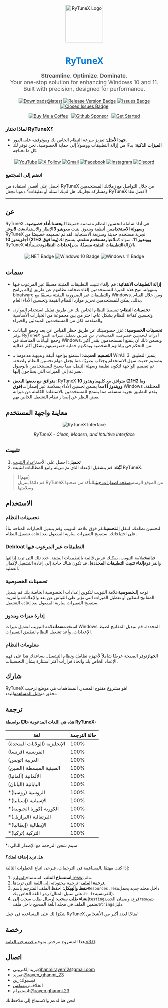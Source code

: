 <div align="center">
  <img src="https://github.com/user-attachments/assets/bc2beddd-99fe-4a50-b85f-0806b754a176" alt="RyTuneX Logo" width="120">
</div>

<h1 align="center" style="font-family: 'Segoe UI', sans-serif; font-weight: 600; color: #0078D4;">RyTuneX</h1>

<p align="center" style="font-size: 1.1rem; color: #555;">
  <strong>Streamline. Optimize. Dominate.</strong><br>
  Your one-stop solution for enhancing Windows 10 and 11. Built with precision, designed for performance.
</p>

<div align="center" style="margin: 20px 0;">
  
  [![Downloads@latest](https://img.shields.io/github/downloads/rayenghanmi/rytunex/total?style=for-the-badge)](https://github.com/rayenghanmi/rytunex/releases/latest/download/RyTuneX.Setup.zip)
  [![Release Version Badge](https://img.shields.io/github/v/release/rayenghanmi/rytunex?style=for-the-badge)](https://github.com/rayenghanmi/rytunex/releases)
  [![Issues Badge](https://img.shields.io/github/issues/rayenghanmi/rytunex?style=for-the-badge)](https://github.com/rayenghanmi/rytunex/issues)
  [![Closed Issues Badge](https://img.shields.io/github/issues-closed/rayenghanmi/rytunex?color=%238256d0&style=for-the-badge)](https://github.com/rayenghanmi/rytunex/issues?q=is%3Aissue+is%3Aclosed)<br>

<a href="https://www.buymeacoffee.com/rayen.ghanmi.22"><img src="https://img.shields.io/badge/Buy_Me_A_Coffee-FFDD00?style=for-the-badge&logo=buy-me-a-coffee&logoColor=black" alt="Buy Me a Coffee" style="margin-right: 10px;"></a><a href="https://github.com/sponsors/rayenghanmi"><img src="https://img.shields.io/badge/sponsor-30363D?style=for-the-badge&logo=GitHub-Sponsors&logoColor=#white" alt="Github Sponsor" style="margin-right: 10px;"></a><a href="https://github.com/rayenghanmi/RyTuneX/wiki/Installation"><img src="https://img.shields.io/badge/Get%20Started-RyTuneX-blue?style=for-the-badge" alt="Get Started"></a>

</div>

### لماذا تختار RyTuneX؟

-   **جهد الأمثل**: تعزيز سرعة النظام الخاص بك وموثوقيته على الفور.
-   **الميزات الذكية**: بدءًا من إزالة التطبيقات ووصولاً إلى حماية الخصوصية، نحن نوفر لك كل ما تحتاجه.

<div align="center" style="margin: 20px 0;">
  <a href="https://youtube.com/@rayen.ghanmi.23?sub_confirmation=1"><img src="https://img.shields.io/badge/YouTube-FF0000?style=for-the-badge&logo=youtube&logoColor=white" alt="YouTube"></a>
  <a href="https://twitter.com/rayen_ghanmi_23"><img src="https://img.shields.io/badge/X-000000?style=for-the-badge&logo=x&logoColor=white" alt="X Follow"></a>
  <a href="mailto:ghanmirayen12@gmail.com"><img src="https://img.shields.io/badge/Gmail-D14836?style=for-the-badge&logo=gmail&logoColor=white" alt="Gmail"></a>
  <a href="https://www.facebook.com/rayen.ghanmi.23"><img src="https://img.shields.io/badge/Facebook-1877F2?style=for-the-badge&logo=facebook&logoColor=white" alt="Facebook"></a>
  <a href="https://www.instagram.com/rayen.ghanmi.23"><img src="https://img.shields.io/badge/Instagram-E4405F?style=for-the-badge&logo=instagram&logoColor=white" alt="Instagram"></a>
  <a href="https://discord.gg/gyBzyd364t"><img src="https://img.shields.io/badge/Discord-5865F2?style=for-the-badge&logo=discord&logoColor=white" alt="Discord"></a>
</div>

### انضم إلى المجتمع

احصل على أقصى استفادة من RyTuneX من خلال التواصل مع زملائك المستخدمين ومشاركة تجاربك. هل لديك أسئلة أو تعليقات؟ دعونا نجعل RyTuneX أفضل معًا!

* * *

## عن

RyTuneX هي أداة شاملة لتحسين النظام مصممة خصيصًا لـ**يحسن**ال**أداء**,**خصوصية**، و**سهولة الاستخدام**من أنظمة ويندوز. بنيت مع**وينيو 3**الإطار والاستفادة**نت 8**يوفر RyTuneX تجربة مستخدم حديثة وسريعة الاستجابة. لقد تم تصميمه خصيصًا من أجل**ويندوز 10 (21H2 وما فوق)**و**ويندوز 11**. سواء كنت**لاعب**أو**مستخدم متقدم**، يسمح لك RyTuneX بالإزالة**التطبيقات المثبتة مسبقًا**، يدير**إعدادات النظام**وتحسين**أداء**.

<div align="center" style="margin: 20px 0;">
  <img src="https://img.shields.io/badge/.NET8-512BD4?style=for-the-badge&logo=dotnet&logoColor=white" alt=".NET Badge" />
  <img src="https://img.shields.io/badge/Windows_10-0078d7?style=for-the-badge&logo=windows-10&logoColor=white" alt="Windows 10 Badge" />
  <img src="https://img.shields.io/badge/Windows_11-0078d4?style=for-the-badge&logo=windows-11&logoColor=white" alt="Windows 11 Badge" />
</div>

## سمات

-   **إزالة التطبيقات الانتقائية**: قم بإلغاء تثبيت التطبيقات المثبتة مسبقًا غير المرغوب فيها بسهولة. تتيح هذه الميزة للمستخدمين إلغاء ضخامة نظامهم عن طريق إزالة برامج bloatware والتطبيقات غير الضرورية المثبتة مسبقًا مع Windows. ومن خلال القيام بذلك، يمكن للمستخدمين تحرير موارد النظام القيمة وتحسين الأداء العام.

-   **تحسينات النظام**: تبسيط النظام الخاص بك عن طريق تقليل استخدام الموارد، وتحسين كفاءة النظام بشكل عام. اختر من بين مجموعة من الخيارات الأساسية والمتقدمة لكل من المستخدمين المبتدئين والخبراء.

-   **تحسينات الخصوصية**: عزز خصوصيتك عن طريق حظر القياس عن بعد وجمع البيانات. يوفر RyTuneX أدوات لتحسين خصوصية المستخدم عن طريق تعطيل ميزات التتبع وجمع البيانات المتأصلة في Windows. ويضمن ذلك أن يتمتع المستخدمون بقدر أكبر من التحكم في بياناتهم الشخصية ويمكنهم حماية خصوصيتهم بشكل أكثر فعالية.

-   **التصميم الحديث**: استمتع بواجهة أنيقة وبديهية مدعومة بـ WinUI 3. يتميز التطبيق بتصميم حديث سهل الاستخدام وجذاب بصريًا، مما يجعل مهام تحسين النظام واضحة. تم تصميم الواجهة لتكون نظيفة وسهلة التنقل، مما يسمح للمستخدمين بالوصول بسرعة إلى الميزات التي يحتاجون إليها.

-   **متوافق مع بعضها البعض**: RyTuneX متوافق مع كليهما**ويندوز 10 (21H2 وما فوق)**و**ويندوز 11**مما يضمن تحسين الأداء بسلاسة عبر إصدارات Windows المختلفة. يقدم التطبيق تجربة متسقة، مما يسمح للمستخدمين بالاستفادة الكاملة من ميزاته بغض النظر عن إصدار نظام التشغيل الخاص بهم.

## معاينة واجهة المستخدم

<div align="center">
  <picture>
    <source media="(prefers-color-scheme: dark)" srcset="https://github.com/user-attachments/assets/e8d2ad64-0401-4b1f-b7c9-c4fc09979459" />
    <source media="(prefers-color-scheme: light)" srcset="https://github.com/user-attachments/assets/86448dc8-49f8-4f80-ab6b-7c8da26e2d2f" />
    <img alt="RyTuneX Interface" src="https://github.com/user-attachments/assets/e8d2ad64-0401-4b1f-b7c9-c4fc09979459" />
  </picture>
  <p><em>RyTuneX - Clean, Modern, and Intuitive Interface</em></p>
</div>

## تثبيت

1.  **تحميل**: احصل على الأحدث[إعداد التثبيت](https://github.com/rayenghanmi/RyTuneX/releases/latest)
2.  **ثَبَّتَ**: قم بتشغيل الإعداد الذي تم تنزيله واتبع المطالبات لتثبيت RyTuneX.

> [!مهم]  
> قم دائمًا بتنزيل RyTuneX من الموقع الرسمي[صفحة إصدارات جيثب](https://github.com/rayenghanmi/RyTuneX/releases)للتأكد من صحتها وسلامتها.

## الاستخدام

### تحسينات النظام

لتحسين نظامك، انتقل إلى**تحسين**انقر فوق علامة التبويب وقم بتبديل الخيارات المتاحة بناءً على احتياجاتك. ستصبح التغييرات سارية المفعول بعد إعادة تشغيل النظام.

### Debloat التطبيقات غير المرغوب فيها

في**انفخ**علامة التبويب، يمكنك عرض قائمة بالتطبيقات المثبتة. حدد تلك التي تريد إزالتها وانقر فوق**إلغاء تثبيت التطبيقات المحددة)**. قد تكون هناك حاجة إلى إعادة التشغيل لإكمال العملية.

### تحسينات الخصوصية

توجه إلى**خصوصية**علامة التبويب لتكوين إعدادات الخصوصية الخاصة بك. قم بتبديل المفاتيح لتمكين أو تعطيل الميزات التي تؤثر على القياس عن بعد والإعلانات والمزيد. ستصبح التغييرات سارية المفعول بعد إعادة التشغيل.

### إدارة ميزات ويندوز

استخدم**سمات**علامة التبويب لتعديل ميزات Windows المحددة. قم بتبديل المفاتيح لضبط الإعدادات، وأعد تشغيل النظام لتطبيق التغييرات.

### معلومات النظام

ال**جهاز**توفر الصفحة عرضًا شاملاً لأجهزة نظامك ونظام التشغيل. يساعدك هذا على فهم الإعداد الخاص بك واتخاذ قرارات أكثر استنارة بشأن التحسينات.

## شارك

RyTuneX هو مشروع مفتوح المصدر. المساهمات هي موضع ترحيب!  
تحقق من[دليل المساهمة](https://github.com/rayenghanmi/RyTuneX/blob/main/CONTRIBUTING.md)للبدء.

## ترجمة

#### هذه هي اللغات المدعومة حاليًا بواسطة RyTuneX:

| لغة                           | حالة الترجمة |
| ----------------------------- | ------------ |
| الإنجليزية (الولايات المتحدة) | 100%         |
| الفرنسية (فرنسا)              | 100%         |
| العربية (تونس)                | 100%         |
| الصينية المبسطة (الصين)       | 100%         |
| الألمانية (ألمانيا)           | 100%         |
| اليابانية (اليابان)           | 100%         |
| \*الروسية (روسيا)             | 100%         |
| \*الإسبانية (إسبانيا)         | 100%         |
| \*الكورية (كوريا الجنوبية)    | 100%         |
| \*البرتغالية (البرازيل)       | 100%         |
| \*الإيطالية (إيطاليا)         | 100%         |
| \*التركية (تركيا)             | 100%         |

\*: سيتم شحن الترجمة مع الإصدار التالي

#### هل تريد إضافة لغتك؟

إذا كنت مهتمًا بالمساهمة في الترجمات، فيرجى اتباع الخطوات التالية:

1.  **استنساخ الملف**: استنساخ[الموارد.resw](../testing/Strings/en-us/Resources.resw)ملف.
2.  **ترجمة الملف**: ترجمة محتوياته إلى اللغة التي تريدها.
3.  **حفظ والهيكل**: احفظ الملف المترجم باسم`Resources.resw`داخل مجلد جديد يحمل رمز اللغة الخاص بك (على سبيل المثال،`fr-fr`للفرنسية).
4.  **إنشاء طلب سحب**: إرسال طلب سحب إلى`testing`فرع، وضمان الجديد`resw`يتم تضمين الملف في مجلد اللغة الصحيح داخل ملف`Strings`دليل.

شكرًا لك على المساعدة في جعل RyTuneX متاحًا لعدد أكبر من الأشخاص!

## رخصة

هذا المشروع مرخص بموجب[رخصة جنو العامة v3.0](https://github.com/rayenghanmi/RyTuneX/blob/main/LICENSE.md).

## اتصال

-   بريد إلكتروني:[ghanmirayen12@gmail.com](mailto:ghanmirayen12@gmail.com)
-   تغريد:[@rayen_ghanmi_23](https://twitter.com/rayen_ghanmi_23)
-   فيسبوك:[رين](https://www.facebook.com/rayen.ghanmi.23)
-   الخلاف:[ريتونكس](https://discord.gg/gyBzyd364t)
-   انستقرام:[@rayen.ghanmi.23](https://instagram.com/rayen.ghanmi.23)

نحن هنا لدعم والاستماع إلى ملاحظاتك!
